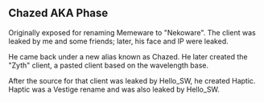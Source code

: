 ## Chazed AKA Phase
Originally exposed for renaming Memeware to "Nekoware".
The client was leaked by me and some friends; later, his face and IP were leaked.

He came back under a new alias known as Chazed. He later created the "Zyth" client, a pasted client based on the wavelength base.

After the source for that client was leaked by Hello_SW, he created Haptic.
Haptic was a Vestige rename and was also leaked by Hello_SW.
